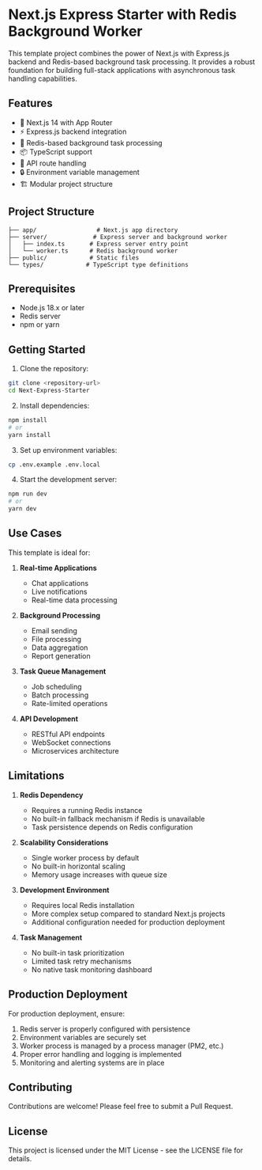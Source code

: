 # Next.js Express Starter with Redis Background Worker

This template project combines the power of Next.js with Express.js backend and Redis-based background task processing. It provides a robust foundation for building full-stack applications with asynchronous task handling capabilities.

## Features

- 🚀 Next.js 14 with App Router
- ⚡ Express.js backend integration
- 🔄 Redis-based background task processing
- 📦 TypeScript support
- 🎯 API route handling
- 🔒 Environment variable management
- 🏗️ Modular project structure

## Project Structure

```
├── app/                 # Next.js app directory
├── server/             # Express server and background worker
│   ├── index.ts       # Express server entry point
│   └── worker.ts      # Redis background worker
├── public/            # Static files
└── types/            # TypeScript type definitions
```

## Prerequisites

- Node.js 18.x or later
- Redis server
- npm or yarn

## Getting Started

1. Clone the repository:
```bash
git clone <repository-url>
cd Next-Express-Starter
```

2. Install dependencies:
```bash
npm install
# or
yarn install
```

3. Set up environment variables:
```bash
cp .env.example .env.local
```

4. Start the development server:
```bash
npm run dev
# or
yarn dev
```

## Use Cases

This template is ideal for:

1. **Real-time Applications**
   - Chat applications
   - Live notifications
   - Real-time data processing

2. **Background Processing**
   - Email sending
   - File processing
   - Data aggregation
   - Report generation

3. **Task Queue Management**
   - Job scheduling
   - Batch processing
   - Rate-limited operations

4. **API Development**
   - RESTful API endpoints
   - WebSocket connections
   - Microservices architecture

## Limitations

1. **Redis Dependency**
   - Requires a running Redis instance
   - No built-in fallback mechanism if Redis is unavailable
   - Task persistence depends on Redis configuration

2. **Scalability Considerations**
   - Single worker process by default
   - No built-in horizontal scaling
   - Memory usage increases with queue size

3. **Development Environment**
   - Requires local Redis installation
   - More complex setup compared to standard Next.js projects
   - Additional configuration needed for production deployment

4. **Task Management**
   - No built-in task prioritization
   - Limited task retry mechanisms
   - No native task monitoring dashboard

## Production Deployment

For production deployment, ensure:

1. Redis server is properly configured with persistence
2. Environment variables are securely set
3. Worker process is managed by a process manager (PM2, etc.)
4. Proper error handling and logging is implemented
5. Monitoring and alerting systems are in place

## Contributing

Contributions are welcome! Please feel free to submit a Pull Request.

## License

This project is licensed under the MIT License - see the LICENSE file for details.
